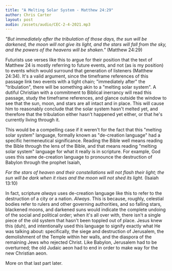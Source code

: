 ```yaml
---
title: "A Melting Solar System - Matthew 24:29"
author: Chris Carter
layout: post
audio: /assets/audio/CEC-2-4-2021.mp3
---
```


_"But immediately after the tribulation of those days, the sun will be darkened, the moon will not give its light, and the stars will fall from the sky, and the powers of the heavens will be shaken."_ (Matthew 24:29)

Futurists use verses like this to argue for their position that the text of Matthew 24 is mostly referring to future events, and not (as is my position) to events which would surround that generation of listeners (Matthew 24:34). It's a valid argument, since the timeframe references of this passage link two events with a tight chain; "immediately after" the "tribulation", there will be something akin to a "melting solar system". A dutiful Christian with a commitment to Biblical inerrancy will read this passage, study the timeframe references, and glance outside the window to see that the sun, moon, and stars are all intact and in place. This will cause him to reasonably conclude that the solar system hasn't melted yet, and therefore that the tribulation either hasn't happened yet either, or that he's currently living through it.

This would be a compelling case if it weren't for the fact that this "melting solar system" language, formally known as "de-creation language" had a specific hermeneutical significance. Reading the Bible well means reading the Bible through the lens of the Bible, and that means reading "melting solar system" language for what it really is in scripture. For example, God uses this same de-creation language to pronounce the destruction of Babylon through the prophet Isaiah,

_For the stars of heaven and their constellations will not flash their light; the sun will be dark when it rises and the moon will not shed its light._ (Isaiah 13:10)

In fact, scripture _always_ uses de-creation language like this to refer to the destruction of a city or a nation. _Always_. This is because, roughly, celestial bodies refer to rulers and other governing authorities, and so falling stars, blackened moons, and darkened suns would indicate the complete undoing of the social and political order; when it's all over with, there isn't a single piece of the old system that hasn't been toppled out of place. Jesus knew this (duh), and intentionally used this language to signify exactly what He was talking about: specifically, the siege and destruction of Jerusalem, the demolishment of the Temple within her walls, and the diaspora of the remaining Jews who rejected Christ. Like Babylon, Jerusalem had to be overturned; the old Judaic aeon had to end in order to make way for the new Christian aeon.

More on that last part later.
